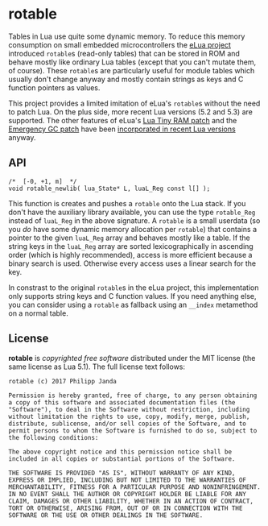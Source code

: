 #                               rotable                              #

Tables in Lua use quite some dynamic memory. To reduce this memory
consumption on small embedded microcontrollers the [eLua project][1]
introduced `rotable`s (read-only tables) that can be stored in ROM and
behave mostly like ordinary Lua tables (except that you can't mutate
them, of course). These `rotable`s are particularly useful for module
tables which usually don't change anyway and mostly contain strings as
keys and C function pointers as values.

This project provides a limited imitation of eLua's `rotable`s without
the need to patch Lua. On the plus side, more recent Lua versions (5.2
and 5.3) are supported. The other features of eLua's [Lua Tiny RAM
patch][2] and the [Emergency GC patch][3] have been [incorporated in
recent Lua versions][4] anyway.


##                                API                               ##

    /*  [-0, +1, m]  */
    void rotable_newlib( lua_State* L, luaL_Reg const l[] );

This function is creates and pushes a `rotable` onto the Lua stack. If
you don't have the auxiliary library available, you can use the type
`rotable_Reg` instead of `luaL_Reg` in the above signature. A
`rotable` is a small userdata (so you *do* have some dynamic memory
allocation per `rotable`) that contains a pointer to the given
`luaL_Reg` array and behaves mostly like a table. If the string keys
in the `luaL_Reg` array are sorted lexicographically in ascending
order (which is highly recommended), access is more efficient because
a binary search is used. Otherwise every access uses a linear search
for the key.

In constrast to the original `rotable`s in the eLua project, this
implementation only supports string keys and C function values. If you
need anything else, you can consider using a `rotable` as fallback
using an `__index` metamethod on a normal table.


##                              License                             ##

**rotable** is *copyrighted free software* distributed under the MIT
license (the same license as Lua 5.1). The full license text follows:

    rotable (c) 2017 Philipp Janda

    Permission is hereby granted, free of charge, to any person obtaining
    a copy of this software and associated documentation files (the
    "Software"), to deal in the Software without restriction, including
    without limitation the rights to use, copy, modify, merge, publish,
    distribute, sublicense, and/or sell copies of the Software, and to
    permit persons to whom the Software is furnished to do so, subject to
    the following conditions:

    The above copyright notice and this permission notice shall be
    included in all copies or substantial portions of the Software.

    THE SOFTWARE IS PROVIDED "AS IS", WITHOUT WARRANTY OF ANY KIND,
    EXPRESS OR IMPLIED, INCLUDING BUT NOT LIMITED TO THE WARRANTIES OF
    MERCHANTABILITY, FITNESS FOR A PARTICULAR PURPOSE AND NONINFRINGEMENT.
    IN NO EVENT SHALL THE AUTHOR OR COPYRIGHT HOLDER BE LIABLE FOR ANY
    CLAIM, DAMAGES OR OTHER LIABILITY, WHETHER IN AN ACTION OF CONTRACT,
    TORT OR OTHERWISE, ARISING FROM, OUT OF OR IN CONNECTION WITH THE
    SOFTWARE OR THE USE OR OTHER DEALINGS IN THE SOFTWARE.


  [1]:  http://www.eluaproject.net/
  [2]:  http://www.eluaproject.net/doc/v0.9/en_arch_ltr.html
  [3]:  http://www.eluaproject.net/doc/v0.9/en_elua_egc.html
  [4]:  http://www.lua.org/manual/5.2/readme.html#changes

